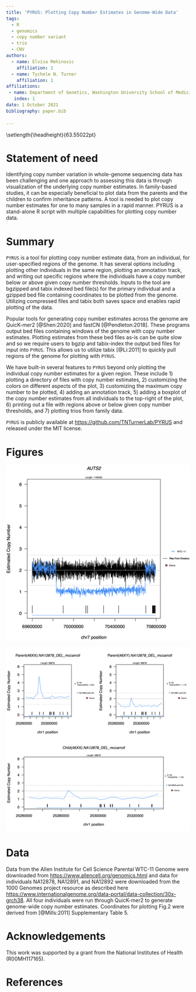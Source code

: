 ```yaml
---
title: 'PYRUS: Plotting Copy Number Estimates in Genome-Wide Data'
tags:
  - R
  - genomics
  - copy number variant
  - trio
  - CNV
authors:
  - name: Elvisa Mehinovic
    affiliation: 1
  - name: Tychele N. Turner
    affiliation: 1
affiliations:
 - name: Department of Genetics, Washington University School of Medicine, St. Louis, MO 63110, USA
   index: 1
date: 1 October 2021
bibliography: paper.bib

---
```

\setlength{\headheight}{63.55022pt}


# Statement of need

Identifying copy number variation in whole-genome sequencing data has been
challenging and one approach to assessing this data is through visualization of
the underlying copy number estimates. In family-based studies, it can be 
especially beneficial to plot data from the parents and the children to confirm
inheritance patterns. A tool is needed to plot copy number estimates for 
one to many samples in a rapid manner. PYRUS is a stand-alone R script
with multiple capabilities for plotting copy number data.

# Summary

`PYRUS` is a tool for plotting copy number estimate data, from an individual, 
for user-specified regions of the genome. It has several options including 
plotting other individuals in the same region, plotting an annotation track, 
and writing out specific regions where the individuals have a copy number 
below or above given copy number thresholds. Inputs to the tool are 
bgzipped and tabix indexed bed file(s) for the primary individual and 
a gzipped bed file containing coordinates to be plotted from the genome.
Utilizing compressed files and tabix both saves space and enables rapid
plotting of the data. 

Popular tools for generating copy number estimates across the genome are 
QuicK-mer2 [@Shen:2020] and fastCN [@Pendleton:2018]. These programs
output bed files containing windows of the genome with copy number estimates.
Plotting estimates from these bed files as-is can be quite slow and so we require 
users to bgzip and tabix-index the output bed files for input into `PYRUS`. This 
allows us to utilize tabix [@Li:2011] to quickly pull regions of the genome for 
plotting with `PYRUS`.

We have built-in several features to `PYRUS` beyond only plotting the individual
copy number estimates for a given region. These include 1) plotting a directory
of files with copy number estimates, 2) customizing the colors on different aspects
of the plot, 3) customizing the maximum copy number to be plotted, 4) adding an
annotation track, 5) adding a boxplot of the copy number estimates from all 
individuals to the top-right of the plot, 6) printing out a file with regions above or 
below given copy number thresholds, and 7) plotting trios from family data.

`PYRUS` is publicly available at https://github.com/TNTurnerLab/PYRUS and 
released under the MIT license.

# Figures

![Example plot of a CNV in the AUTS2 gene, within individual WTC-11, alongside a directory of files and an exon annotation track.](AUTS2_Sample_Directory.png) 

![Example plot of a paternally-inherited deletion from trio data with the addition of an exon annotation track.](Trio_family_Deletion_Example.png) 

# Data
Data from the Allen Institute for Cell Science Parental WTC-11 Genome were downloaded 
from https://www.allencell.org/genomics.html and data for individuals NA12878, NA12891,
and NA12892 were downloaded from the 1000 Genomes project resource as described here
https://www.internationalgenome.org/data-portal/data-collection/30x-grch38. All four 
individuals were run through QuicK-mer2 to generate genome-wide copy number estimates.
Coordinates for plotting Fig.2 were derived from [@Mills:2011] Supplementary Table 5.

# Acknowledgements

This work was supported by a grant from the National Institutes of Health (R00MH117165).

# References
